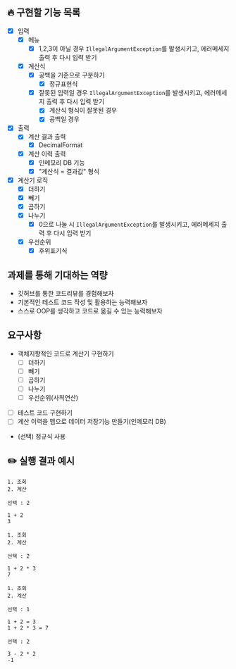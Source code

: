 ## 🔥 구현할 기능 목록

- [x] 입력
    - [x] 메뉴
        - [x] 1,2,3이 아닐 경우 `IllegalArgumentException`를 발생시키고, 에러메세지 출력 후 다시 입력 받기
    - [x] 계산식
        - [x] 공백을 기준으로 구분하기
            - [x] 정규표현식
        - [x] 잘못된 입력일 경우 `IllegalArgumentException`를 발생시키고, 에러메세지 출력 후 다시 입력 받기
            - [x] 계산식 형식이 잘못된 경우
            - [x] 공백일 경우
- [x] 출력
    - [x] 계산 결과 출력
        - [x] DecimalFormat
    - [x] 계산 이력 출력
        - [x] 인메모리 DB 기능
        - [x] "계산식 = 결과값" 형식
- [x] 계산기 로직
    - [x] 더하기
    - [x] 빼기
    - [x] 곱하기
    - [x] 나누기
        - [x] 0으로 나눌 시 `IllegalArgumentException`를 발생시키고, 에러메세지 출력 후 다시 입력 받기
    - [x] 우선순위
        - [x] 후위표기식

## 과제를 통해 기대하는 역량

- 깃허브를 통한 코드리뷰를 경험해보자
- 기본적인 테스트 코드 작성 및 활용하는 능력해보자
- 스스로 OOP를 생각하고 코드로 옮길 수 있는 능력해보자

## 요구사항

- 객체지향적인 코드로 계산기 구현하기
    - [ ]  더하기
    - [ ]  빼기
    - [ ]  곱하기
    - [ ]  나누기
    - [ ]  우선순위(사칙연산)
- [ ]  테스트 코드 구현하기
- [ ]  계산 이력을 맵으로 데이터 저장기능 만들기(인메모리 DB)
- (선택) 정규식 사용

## ✏️ 실행 결과 예시

```
1. 조회
2. 계산

선택 : 2

1 + 2
3

1. 조회
2. 계산

선택 : 2

1 + 2 * 3
7

1. 조회
2. 계산

선택 : 1

1 + 2 = 3
1 + 2 * 3 = 7

선택 : 2

3 - 2 * 2
-1
```
